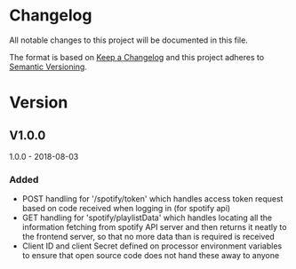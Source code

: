 # Changelog
All notable changes to this project will be documented in this file.

The format is based on [Keep a Changelog](http://keepachangelog.com/en/1.0.0/)
and this project adheres to [Semantic Versioning](http://semver.org/spec/v2.0.0.html).

# Version
## V1.0.0
1.0.0 - 2018-08-03
### Added
- POST handling for '/spotify/token' which handles access token request based on code received when logging in (for spotify api)
- GET handling for 'spotify/playlistData' which handles locating all the information fetching from spotify API server and then returns it neatly to the frontend server, so that no more data than is required is received
- Client ID and client Secret defined on processor environment variables to ensure that open source code does not hand these away to anyone
